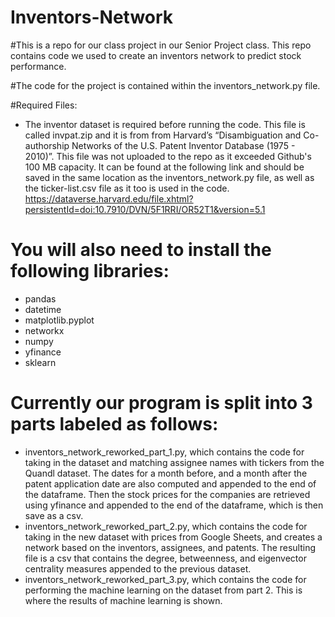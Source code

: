 # Inventors-Network
#This is a repo for our class project in our Senior Project class. This repo contains code we used to create an inventors network to predict stock performance.

#The code for the project is contained within the inventors_network.py file.

#Required Files:
- The inventor dataset is required before running the code. This file is called invpat.zip and it is from from Harvard’s “Disambiguation and Co-authorship Networks of the U.S. Patent Inventor Database (1975 - 2010)”. This file was not uploaded to the repo as it exceeded Github's 100 MB capacity. It can be found at the following link and should be saved in the same location as the inventors_network.py file, as well as the ticker-list.csv file as it too is used in the code.
https://dataverse.harvard.edu/file.xhtml?persistentId=doi:10.7910/DVN/5F1RRI/OR52T1&version=5.1


# You will also need to install the following libraries:
- pandas
- datetime
- matplotlib.pyplot
- networkx
- numpy
- yfinance
- sklearn

# Currently our program is split into 3 parts labeled as follows:
- inventors_network_reworked_part_1.py, which contains the code for taking in the dataset and matching assignee names with tickers from the Quandl dataset. The dates for a month before, and a month after the patent application date are also computed and appended to the end of the dataframe. Then the stock prices for the companies are retrieved using yfinance and appended to the end of the dataframe, which is then save as a csv.
- inventors_network_reworked_part_2.py, which contains the code for taking in the new dataset with prices from Google Sheets, and creates a network based on the inventors, assignees, and patents. The resulting file is a csv that contains the degree, betweenness, and eigenvector centrality measures appended to the previous dataset.
- inventors_network_reworked_part_3.py, which contains the code for performing the machine learning on the dataset from part 2. This is where the results of machine learning is shown.